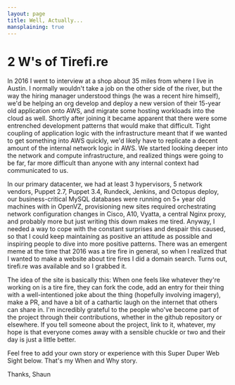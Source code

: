 ```yaml
---
layout: page
title: Well, Actually...
mansplaining: true
---
```


# 2 W's of Tirefi.re

In 2016 I went to interview at a shop about 35 miles from where I live in Austin. I normally wouldn't take a job on the other side of the river, but the way the hiring manager understood things (he was a recent hire himself), we'd be helping an org develop and deploy a new version of their 15-year old application onto AWS, and migrate some hosting workloads into the cloud as well. Shortly after joining it became apparent that there were some entrenched development patterns that would make that difficult. Tight coupling of application logic with the infrastructure meant that if we wanted to get something into AWS quickly, we'd likely have to replicate a decent amount of the internal network logic in AWS. We started looking deeper into the network and compute infrastructure, and realized things were going to be far, far more difficult than anyone with any internal context had communicated to us.

In our primary datacenter, we had at least 3 hypervisors, 5 network vendors, Puppet 2.7, Puppet 3.4, Rundeck, Jenkins, and Octopus deploy, our business-critical MySQL databases were running on 5+ year old machines with in OpenVZ, provisioning new sites required orchestrating network configuration changes in Cisco, A10, Vyatta, a central Nginx proxy, and probably more but just writing this down makes me tired. Anyway, I needed a way to cope with the constant surprises and despair this caused, so that I could keep maintaining as positive an attitude as possible and inspiring people to dive into more positive patterns. There was an emergent meme at the time that 2016 was a tire fire in general, so when I realized that I wanted to make a website about tire fires I did a domain search. Turns out, tirefi.re was available and so I grabbed it.

The idea of the site is basically this: When one feels like whatever they're working on is a tire fire, they can fork the code, add an entry for their thing with a well-intentioned joke about the thing (hopefully involving imagery), make a PR, and have a bit of a cathartic laugh on the internet that others can share in. I'm incredibly grateful to the people who've become part of the project through their contributions, whether in the github repository or elsewhere. If you tell someone about the project, link to it, whatever, my hope is that everyone comes away with a sensible chuckle or two and their day is just a little better.

Feel free to add your own story or experience with this Super Duper Web Sight below. That's my When and Why story.

Thanks,
Shaun
